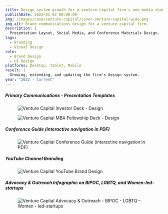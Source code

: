 ```yaml
---
title: Design system growth for a venture capital firm's new media channels
publishDate: 2022-01-02 00:00:00
img: /images/case/venture-capital/cover-venture-capital-wide.png
img_alt: Brand communications design for a venture capital firm.
description: |
  Presentation Layout, Social Media, and Conference Materials Design.
tags:
  - Branding
  - Visual Design
role:
  - Brand Design
  - UI Design
platforms: Desktop, Tablet, Mobile
result: |
  Growing, extending, and updating the firm's design system.  
year: "2022 - Current"
---
```



##### Primary Communications - Presentation Templates
<figure><img src="/images/case/venture-capital/venture_capital-investor-deck.png" alt="Venture Capital Investor Deck - Design"></figure>
<figure><img src="/images/case/venture-capital/venture_capital-mba_fellowship_deck.png" alt="Venture Capital MBA Fellowship Deck - Design"></figure>


##### Conference Guide (interactive navigation in PDF)
<figure><img src="/images/case/venture-capital/venture_capital-interactive_conference_guide_pdf.png" alt="Venture Capital Conference Guide (interactive navigation in PDF)"></figure>

##### YouTube Channel Branding
<figure><img src="/images/case/venture-capital/venture_capital-youtube_brand_design.png" alt="Venture Capital YouTube Brand Design"></figure>

##### Advocacy & Outreach Infographic on BIPOC, LGBTQ, and Women-led-startups
<figure><img src="/images/case/venture-capital/venture_capital-statistics_outreach_diversity-BIPOC-LGBTQ-women.png" alt="Venture Capital Advocacy & Outreach - BIPOC - LGBTQ – Women - led-startups"></figure>

